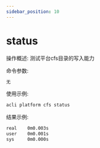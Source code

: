 ```yaml
---
sidebar_position: 10
---
```


# status
操作概述: 测试平台cfs目录的写入能力

命令参数:
```bash
无
```

使用示例:
```bash
acli platform cfs status
```

结果示例:
```bash
real    0m0.003s
user    0m0.001s
sys     0m0.000s
```